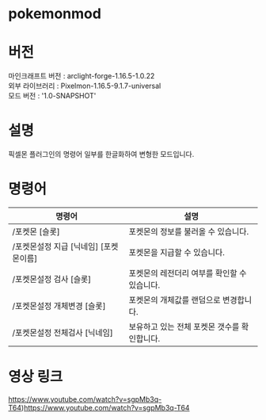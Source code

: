 # pokemonmod

# 버전
마인크래프트 버전 : arclight-forge-1.16.5-1.0.22  
외부 라이브러리 : Pixelmon-1.16.5-9.1.7-universal  
모드 버전 : '1.0-SNAPSHOT'  

# 설명
픽셀몬 플러그인의 명령어 일부를 한글화하여 변형한 모드입니다.

# 명령어
|명령어|설명|
|------|---|
|/포켓몬 [슬롯]|포켓몬의 정보를 불러올 수 있습니다.|
|/포켓몬설정 지급 [닉네임] [포켓몬이름]|포켓몬을 지급할 수 있습니다.|
|/포켓몬설정 검사 [슬롯]|포켓몬의 레전더리 여부를 확인할 수 있습니다.|
|/포켓몬설정 개체변경 [슬롯]|포켓몬의 개체값를 랜덤으로 변경합니다.|
|/포켓몬설정 전체검사 [닉네임]|보유하고 있는 전체 포켓몬 갯수를 확인합니다.|



# 영상 링크
https://www.youtube.com/watch?v=sgpMb3q-T64)https://www.youtube.com/watch?v=sgpMb3q-T64


